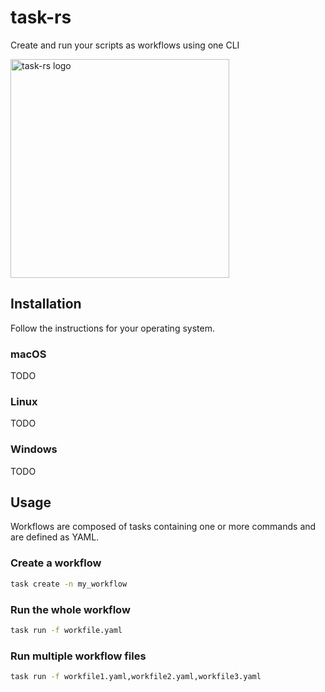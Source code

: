# task-rs
Create and run your scripts as workflows using one CLI

<p align="left">
  <img src="https://github.com/abrunner94/rust-task/blob/main/assets/task-rs.png?raw=true" height="350" title="task-rs logo">
</p>

## Installation
Follow the instructions for your operating system.
### macOS
TODO
### Linux
TODO
### Windows
TODO

## Usage
Workflows are composed of tasks containing one or more commands and are defined as YAML.

### Create a workflow
```bash
task create -n my_workflow
```

### Run the whole workflow
```bash
task run -f workfile.yaml 
```

### Run multiple workflow files
```bash
task run -f workfile1.yaml,workfile2.yaml,workfile3.yaml
```
